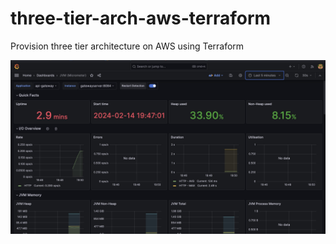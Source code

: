 # three-tier-arch-aws-terraform
Provision three tier architecture on AWS using Terraform

<img src="https://github.com/imrohit68/project-images/blob/main/ss1.jpg?raw=true">
